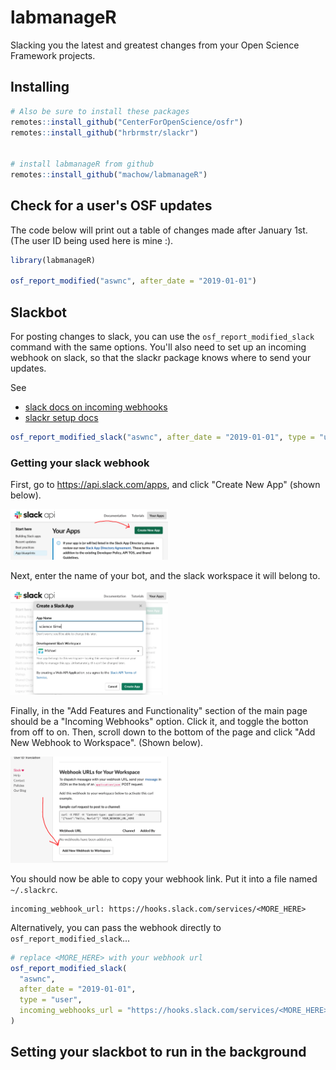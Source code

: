 labmanageR
==========

Slacking you the latest and greatest changes from your Open Science Framework projects.


Installing
------------

```R
# Also be sure to install these packages
remotes::install_github("CenterForOpenScience/osfr")
remotes::install_github("hrbrmstr/slackr")


# install labmanageR from github
remotes::install_github("machow/labmanageR")

```

Check for a user's OSF updates
--------------------------------

The code below will print out a table of changes made after January 1st.
(The user ID being used here is mine :).

```R
library(labmanageR)

osf_report_modified("aswnc", after_date = "2019-01-01")
```


Slackbot
--------

For posting changes to slack, you can use the `osf_report_modified_slack` command with the same options.
You'll also need to set up an incoming webhook on slack, so that the slackr package knows where to send your updates.

See

* [slack docs on incoming webhooks](https://api.slack.com/incoming-webhooks)
* [slackr setup docs](https://github.com/hrbrmstr/slackr#setup)


```R
osf_report_modified_slack("aswnc", after_date = "2019-01-01", type = "user")
```

### Getting your slack webhook

First, go to https://api.slack.com/apps, and click "Create New App" (shown below).

<img src="man/figures/slack1.png" width="50%">

Next, enter the name of your bot, and the slack workspace it will belong to.

<img src="man/figures/slack2.png" width="50%">

Finally, in the "Add Features and Functionality" section of the main page should be a "Incoming Webhooks" option.
Click it, and toggle the botton from off to on. Then, scroll down to the bottom of the page and click "Add New Webhook to Workspace". (Shown below).

<img src="man/figures/slack3.png" width="50%">

You should now be able to copy your webhook link. Put it into a file named `~/.slackrc`.

```
incoming_webhook_url: https://hooks.slack.com/services/<MORE_HERE>
```

Alternatively, you can pass the webhook directly to `osf_report_modified_slack`...

```R
# replace <MORE_HERE> with your webhook url
osf_report_modified_slack(
  "aswnc",
  after_date = "2019-01-01",
  type = "user",
  incoming_webhooks_url = "https://hooks.slack.com/services/<MORE_HERE>"
)
```




Setting your slackbot to run in the background
----------------------------------------------


